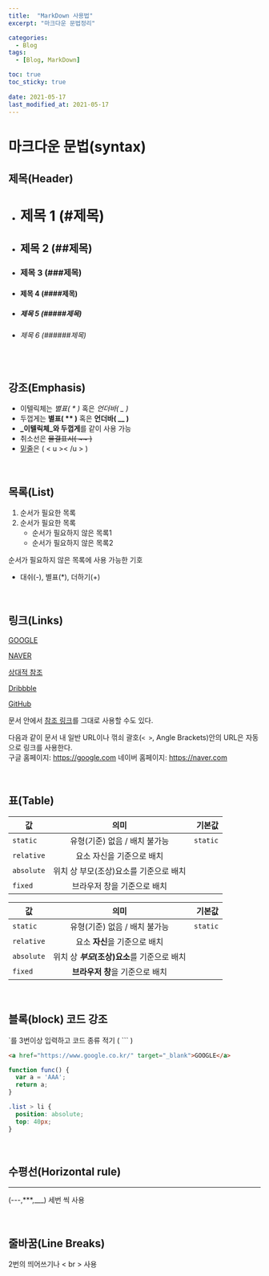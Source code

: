 ```yaml
---
title:  "MarkDown 사용법"
excerpt: "마크다운 문법정리"

categories:
  - Blog
tags:
  - [Blog, MarkDown]

toc: true
toc_sticky: true
 
date: 2021-05-17
last_modified_at: 2021-05-17
---
```


# 마크다운 문법(syntax)

## 제목(Header)

- # 제목 1 (#제목)
- ## 제목 2 (##제목)
- ### 제목 3 (###제목)
- #### 제목 4 (####제목)
- ##### 제목 5 (#####제목)
- ###### 제목 6 (######제목)
  
 <br>

## 강조(Emphasis)
- 이텔릭체는 *별표( * )* 혹은 _언더바( _ )_ 
- 두껍게는 **별표( ** )** 혹은 __언더바( __ )__ 
- **_이텔릭체_와 두껍게**를 같이 사용 가능
- 취소선은 ~~물결표시( ~~ )~~ 
- <u>밑줄</u>은 ( < u >< /u > )  

<br>

## 목록(List)
1. 순서가 필요한 목록
2. 순서가 필요한 목록
   - 순서가 필요하지 않은 목록1
   - 순서가 필요하지 않은 목록2

 순서가 필요하지 않은 목록에 사용 가능한 기호
-  대쉬(-), 별표(*), 더하기(+)

<br>

## 링크(Links)
[GOOGLE](https://google.com)

[NAVER](https://naver.com "링크 설명(title)을 작성하세요.")

[상대적 참조](../users/login)

[Dribbble][Dribbble link]

[GitHub][1]

문서 안에서 [참조 링크]를 그대로 사용할 수도 있다.

다음과 같이 문서 내 일반 URL이나 꺾쇠 괄호(`< >`, Angle Brackets)안의 URL은 자동으로 링크를 사용한다.   
구글 홈페이지: <https://google.com>
네이버 홈페이지: <https://naver.com>

[Dribbble link]: https://dribbble.com
[1]: https://github.com
[참조 링크]: https://naver.com "네이버로 이동합니다!"

<br>

## 표(Table)

| 값 | 의미 | 기본값 |
|---|:---:|---:|
| `static` | 유형(기준) 없음 / 배치 불가능 | `static` |
| `relative` | 요소 자신을 기준으로 배치 |  |
| `absolute` | 위치 상 부모(조상)요소를 기준으로 배치 |  |
| `fixed` | 브라우저 창을 기준으로 배치 |  |

값 | 의미 | 기본값
---|:---:|---:
`static` | 유형(기준) 없음 / 배치 불가능 | `static`
`relative` | 요소 **자신**을 기준으로 배치 |
`absolute` | 위치 상 **_부모_(조상)요소**를 기준으로 배치 |
`fixed` | **브라우저 창**을 기준으로 배치 |

<br>

## 블록(block) 코드 강조
`를 3번이상 입력하고 코드 종류 적기 ( ``` )

```html
<a href="https://www.google.co.kr/" target="_blank">GOOGLE</a>
```

```javascript
function func() {
  var a = 'AAA';
  return a;
}
```
```css
.list > li {
  position: absolute;
  top: 40px;
}
```

<br>

## 수평선(Horizontal rule)

---
(---,***,___) 세번 씩 사용



<br>

## 줄바꿈(Line Breaks)
 2번의 띄어쓰기나 < br > 사용
